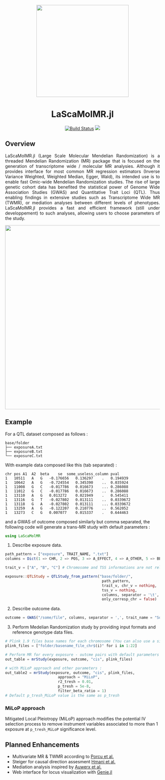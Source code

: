 <div align="center">


<image src="docs/src/assets/logo.png" 
    width=300 />


# LaScaMolMR.jl

[![Build Status](https://github.com/SamuelMathieu-code/MrPainter.jl/actions/workflows/CI.yml/badge.svg?branch=main)](https://github.com/SamuelMathieu-code/MrPainter.jl/actions/workflows/CI.yml?query=branch%3Amain)
[![][docs-latest-img]][docs-latest-url]

[docs-latest-img]: https://img.shields.io/badge/docs-latest-blue.svg
[docs-latest-url]: https://samuelmathieu-code.github.io/LaScaMolMR/

</div>

## Overview

<div style="text-align: justify">

LaScaMolMR.jl (Large Scale Molecular Mendelian Randomization) is a threaded Mendelian Randomization (MR) package that is focused on the generation of transcriptome wide / molecular MR analysies. Although it provides interface for most common MR regression estimators (Inverse Variance Weighted, Weighted Median, Egger, Wald), its intended use is to enable fast Omic-wide Mendelian Randomization studies. The rise of large genetic cohort data has benefited the statistical power of Genome Wide Association Studies (GWAS) and Quantitative Trait Loci (QTL). Thus enabling findings in extensive studies such as Transcriptome Wide MR (TWMR), or mediation analyses between different levels of phenotypes. LaScaMolMR.jl provides a fast and efficient framework (still under developpement) to such analyses, allowing users to choose parameters of the study.

</div>

<div align="center">

<image src="img/concept_lascamol.png" 
    width=600 />

</div>

## Example

For a QTL dataset composed as follows :

```
base/folder
├── exposureA.txt
├── exposureB.txt
└── exposureC.txt
```

With example data composed like this (tab separated) :

```
chr	pos	A1	A2	beta	se	some_useless_column pval
1	10511	A	G	-0.176656	0.136297	.   0.194939
1	10642	A	G	-0.724554	0.345390	..  0.035924
1	11008	G	C	-0.017786	0.016673	... 0.286088
1	11012	G	C	-0.017786	0.016673	..  0.286088
1	13110	A	G	0.013272	0.021949	.   0.545411
1	13116	G	T	-0.027802	0.013111	..  0.0339672
1	13118	G	A	-0.027802	0.013111	... 0.0339672
1	13259	A	G	-0.122207	0.210776	..  0.562052
1	13273	C	G	0.007077	0.015337	.   0.644463
```

and a GWAS of outcome composed similarly but comma separated, the following code will generate a trans-MR study with default parameters :

```julia
using LaScaMolMR
```

1. Describe exposure data.

```julia
path_pattern = ["exposure", TRAIT_NAME, ".txt"]
columns = Dict(1 => CHR, 2 => POS, 3 => A_EFFECT, 4 => A_OTHER, 5 => BETA, 6 => SE, 8 => PVAL)

trait_v = ["A", "B", "C"] # Chromosome and TSS informations are not relevant in Trans setting.

exposure::QTLStudy = QTLStudy_from_pattern("base/folder/", 
                                            path_pattern, 
                                            trait_v, chr_v = nothing, 
                                            tss_v = nothing, 
                                            columns, separator = '\t', 
                                            only_corresp_chr = false)
```

2. Describe outcome data.

```julia
outcome = GWAS("/some/file", columns, separator = ',', trait_name = "Some Painful Disease")
```

3. Perform Medelian Randomization study by providing input formats and reference genotype data files.

```julia
# Plink 1.9 files base names for each chromosome (You can also use a single file)
plink_files = ["folder/basename_file_chr$(i)" for i in 1:22]

# Perform MR for every exposure - outcme pairs with default parameters
out_table = mrStudy(exposure, outcome, "cis", plink_files)

# with MiLoP approach and other parameters :
out_table2 = mrStudy(exposure, outcome, "cis", plink_files, 
                        approach = "MiLoP", 
                        r2_tresh = 0.01, 
                        p_tresh = 5e-8,
                        filter_beta_ratio = 1)
# Default p_tresh_MiLoP value is the same as p_tresh
```

### MiLoP approach

Mitigated Local Pleiotropy (MiLoP) approach modifies the potential IV selection process to remove instrument variables associated to more than 1 exposure at `p_tresh_MiLoP` significance level.


## Planned Enhancements

- Multivariate MR & TWMR according to [Porcu et al.](https://pubmed.ncbi.nlm.nih.gov/31341166/)
- Steiger for causal direction assesment [Hmani et al.](https://journals.plos.org/plosgenetics/article?id=10.1371/journal.pgen.1007081)
- Mediation analysis inspired by [Auwerx et al.](https://elifesciences.org/articles/81097)
- Web interface for locus visualization with [Genie.jl](https://genieframework.com)
